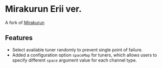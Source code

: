 # Mirakurun Erii ver.

A fork of [Mirakurun](https://github.com/Chinachu/Mirakurun)

## Features

- Select available tuner randomly to prevent single point of failure.
- Added a configuration option `spaceMap` for tuners, which allows users to specify different `space` argument value for each channel type.
